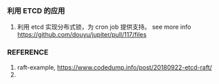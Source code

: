 ### 利用 ETCD 的应用
1. 利用 etcd 实现分布式锁，为 cron job 提供支持。 
see more info https://github.com/douyu/jupiter/pull/117/files


### REFERENCE

1. raft-example, https://www.codedump.info/post/20180922-etcd-raft/
2. 
